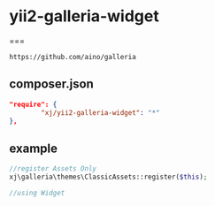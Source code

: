 # yii2-galleria-widget
===
```
https://github.com/aino/galleria
```

composer.json
-----
```json
"require": {
        "xj/yii2-galleria-widget": "*"
},
```

example
-----
```php
//register Assets Only
xj\galleria\themes\ClassicAssets::register($this);

//using Widget

```
